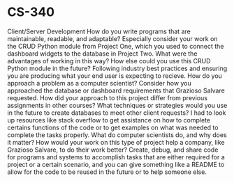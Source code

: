 # CS-340
Client/Server Development
How do you write programs that are maintainable, readable, and adaptable? Especially consider your work on the CRUD Python module from Project One, which you used to connect the dashboard widgets to the database in Project Two. What were the advantages of working in this way? How else could you use this CRUD Python module in the future?
  Following industry best practices and ensuring you are producing what your end user is expecting to recieve.
How do you approach a problem as a computer scientist? Consider how you approached the database or dashboard requirements that Grazioso Salvare requested. How did your approach to this project differ from previous assignments in other courses? What techniques or strategies would you use in the future to create databases to meet other client requests?
  I had to look up resources like stack overflow to get assistance on how to complete certains functions of the code or to get examples on what was needed to complete the tasks properly.
What do computer scientists do, and why does it matter? How would your work on this type of project help a company, like Grazioso Salvare, to do their work better?
  Create, debug, and share code for programs and systems to accomplish tasks that are either required for a project or a certain scenario, and you can give something like a README to allow for the code to be reused in the future or to help someone else.
